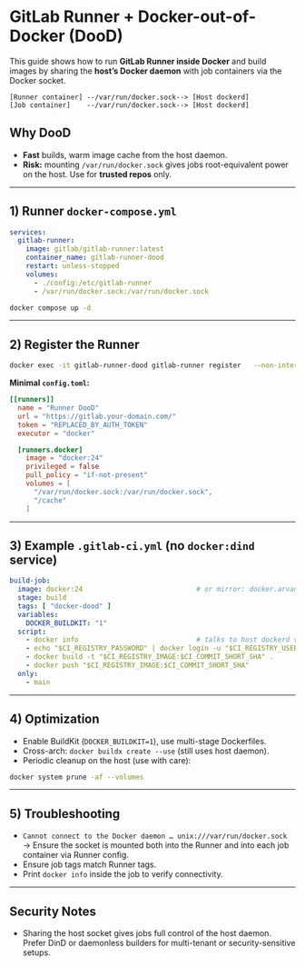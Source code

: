 # GitLab Runner + Docker-out-of-Docker (DooD)

This guide shows how to run **GitLab Runner inside Docker** and build images by sharing the **host’s Docker daemon** with job containers via the Docker socket.

```
[Runner container] --/var/run/docker.sock--> [Host dockerd]
[Job container]    --/var/run/docker.sock--> [Host dockerd]
```

## Why DooD
- **Fast** builds, warm image cache from the host daemon.
- **Risk:** mounting `/var/run/docker.sock` gives jobs root-equivalent power on the host. Use for **trusted repos** only.

---

## 1) Runner `docker-compose.yml`

```yaml
services:
  gitlab-runner:
    image: gitlab/gitlab-runner:latest
    container_name: gitlab-runner-dood
    restart: unless-stopped
    volumes:
      - ./config:/etc/gitlab-runner
      - /var/run/docker.sock:/var/run/docker.sock
```

```bash
docker compose up -d
```

---

## 2) Register the Runner

```bash
docker exec -it gitlab-runner-dood gitlab-runner register   --non-interactive   --url "https://gitlab.your-domain.com/"   --registration-token "YOUR_REG_TOKEN"   --executor "docker"   --description "Runner DooD"   --tag-list "docker-dood"   --docker-image "docker:24"   --docker-volumes "/var/run/docker.sock:/var/run/docker.sock"   --docker-volumes "/cache"   --docker-pull-policy "if-not-present"
```

**Minimal `config.toml`:**
```toml
[[runners]]
  name = "Runner DooD"
  url = "https://gitlab.your-domain.com/"
  token = "REPLACED_BY_AUTH_TOKEN"
  executor = "docker"

  [runners.docker]
    image = "docker:24"
    privileged = false
    pull_policy = "if-not-present"
    volumes = [
      "/var/run/docker.sock:/var/run/docker.sock",
      "/cache"
    ]
```

---

## 3) Example `.gitlab-ci.yml` (no `docker:dind` service)

```yaml
build-job:
  image: docker:24                            # or mirror: docker.arvancloud.ir/docker:24
  stage: build
  tags: [ "docker-dood" ]
  variables:
    DOCKER_BUILDKIT: "1"
  script:
    - docker info                             # talks to host dockerd via socket
    - echo "$CI_REGISTRY_PASSWORD" | docker login -u "$CI_REGISTRY_USER" --password-stdin "$CI_REGISTRY"
    - docker build -t "$CI_REGISTRY_IMAGE:$CI_COMMIT_SHORT_SHA" .
    - docker push "$CI_REGISTRY_IMAGE:$CI_COMMIT_SHORT_SHA"
  only:
    - main
```

---

## 4) Optimization
- Enable BuildKit (`DOCKER_BUILDKIT=1`), use multi-stage Dockerfiles.
- Cross-arch: `docker buildx create --use` (still uses host daemon).
- Periodic cleanup on the host (use with care):
```bash
docker system prune -af --volumes
```

---

## 5) Troubleshooting
- `Cannot connect to the Docker daemon … unix:///var/run/docker.sock`  
  → Ensure the socket is mounted both into the Runner and into each job container via Runner config.
- Ensure job tags match Runner tags.
- Print `docker info` inside the job to verify connectivity.

---

## Security Notes
- Sharing the host socket gives jobs full control of the host daemon. Prefer DinD or daemonless builders for multi-tenant or security-sensitive setups.
